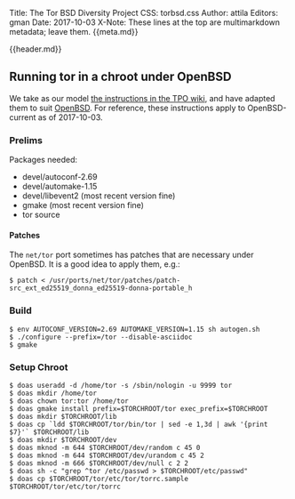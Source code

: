 Title: The Tor BSD Diversity Project
CSS: torbsd.css
Author: attila
Editors: gman
Date: 2017-10-03
X-Note: These lines at the top are multimarkdown metadata; leave them.
{{meta.md}}

{{header.md}}

## Running tor in a chroot under OpenBSD ##

We take as our model
[the instructions in the TPO wiki](https://trac.torproject.org/projects/tor/wiki/doc/TorInChroot),
and have adapted them to suit [OpenBSD](https://www.openbsd.org).  For
reference, these instructions apply to OpenBSD-current as of 2017-10-03.

### Prelims ###

Packages needed:

* devel/autoconf-2.69
* devel/automake-1.15
* devel/libevent2 (most recent version fine)
* gmake (most recent version fine)
* tor source

#### Patches ####

The `net/tor` port sometimes has patches that are necessary under
OpenBSD.  It is a good idea to apply them, e.g.:

    $ patch < /usr/ports/net/tor/patches/patch-src_ext_ed25519_donna_ed25519-donna-portable_h

### Build ###

    $ env AUTOCONF_VERSION=2.69 AUTOMAKE_VERSION=1.15 sh autogen.sh
    $ ./configure --prefix=/tor --disable-asciidoc
    $ gmake

### Setup Chroot ###

    $ doas useradd -d /home/tor -s /sbin/nologin -u 9999 tor
    $ doas mkdir /home/tor
    $ doas chown tor:tor /home/tor
    $ doas gmake install prefix=$TORCHROOT/tor exec_prefix=$TORCHROOT
    $ doas mkdir $TORCHROOT/lib
    $ doas cp `ldd $TORCHROOT/tor/bin/tor | sed -e 1,3d | awk '{print $7}'` $TORCHROOT/lib
    $ doas mkdir $TORCHROOT/dev
    $ doas mknod -m 644 $TORCHROOT/dev/random c 45 0
    $ doas mknod -m 644 $TORCHROOT/dev/urandom c 45 2
    $ doas mknod -m 666 $TORCHROOT/dev/null c 2 2
    $ doas sh -c "grep ^tor /etc/passwd > $TORCHROOT/etc/passwd"
    $ doas cp $TORCHROOT/tor/etc/tor/torrc.sample $TORCHROOT/tor/etc/tor/torrc
